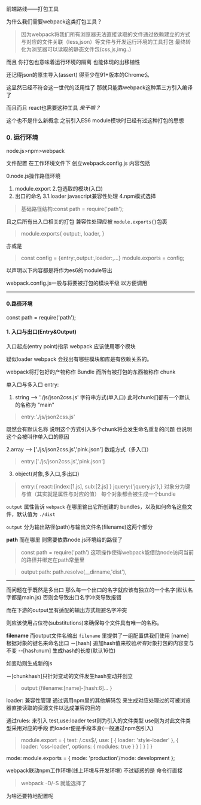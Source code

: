 前端路线——打包工具

为什么我们需要webpack这类打包工具？
>  因为webpack将我们所有浏览器无法直接读取的文件通过依赖建立的方式与对应的文件关联（less,json）等文件与开发运行环境的工具打包 最终转化为浏览器可以读取的静态文件包(css,js,img..)

而且 你打包也意味着运行环境的隔离
也能体现的出移植性

还记得json的原生导入(assert)
得至少在91+版本的Chrome么

这显然已经不符合这一世代的泛用性了
那就只能靠webpack这种第三方引入编译了

而且而且 react也需要这种工具
*来干嘛？*



这个也不是什么新概念
之前引入ES6 module模块时已经有过这种打包的思想



### 0. 运行环境
node.js>npm>webpack

文件配置
在工作环境文件下
创立webpack.config.js
内容包括

0.node.js操作路径环境
1. module.export
2.包选取的模块(入口)
3. 出口的命名
3.1.loader javascript兼容性处理 
4.npm模式选择


> 基础路径结构:const path = require('path');

且之后所有出入口相关的打包 兼容性处理应被
`module.exports{}`包裹

> module.exports{
> output:,
> loader,
> }

亦或是

> const config = {entry:,output:,loader:,...}
> module.exports = config;


以声明以下内容都是将作为es6的module导出

webpack.config.js一般与将要被打包的模块平级 以方便调用

****
#### 0.路径环境
const path = require('path');

#### 1. 入口与出口(Entry&Output)
入口起点(entry point)指示 webpack 应该使用哪个模块

疑似loader webpack 会找出有哪些模块和库是有依赖关系的。

webpack将打包好的产物称作  Bundle
而所有被打包的东西被称作  chunk

单入口与多入口
entry:

1. string --> './js/json2css.js'
	字符串方式(单入口)
	此时chunk们都有一个默认的名称为 "main"

>	entry:'./js/json2css.js'

既然会有默认名称 说明这个方式引入多个chunk将会发生命名重复的问题 也说明这个会被叫作单入口的原因


2.array --> ['./js/json2css.js','pink.json']
	数组方式（多入口）

> entry:['./js/json2css.js','pink.json']

3. object(对象,多入口,多出口)

> entry:{ react:{index:[1.js], sub:[2.js]	} jquery:{'jquery.js'},}
对象分为键与值（其实就是属性与对应的值）
每个对象都会被生成一个bundle

`output` 属性告诉 `webpack` 在哪里输出它所创建的 bundles，以及如何命名这些文件，默认值为 `./dist` 

`output` 分为输出路径(path)与输出文件名(filename)这两个部分

**path**
而在哪里 则需要依靠node.js环境给的路径了
> const path = require('path')
这项操作使得webpack能借助node访问当前的路径并绑定在path常量里

> output:path:		path.resolve(__dirname,'dist'),

****
而问题在于既然是多出口 那么每一个出口的名字就应该有独立的一个名字(默认名字都是main.js) 否则会导致出口名字冲突导致报错

而在下游的output里有适配的输出方式规避名字冲突

则应该使用占位符(substitutions)来确保每个文件具有唯一的名称。

**filename**
而output文件名输出 `filename` 里提供了一组配置供我们使用
[name]	根据对象的键名来命名出口
－[hash]	追加hash值来校验*所有*对象打包的内容变与不变
--[hash:num] 生成hash的长度(默认16位)

如变动则生成新的js

－[chunkhash]只针对变动的文件发生hash变动并创立
> output:{filename:[name]-[hash:6]... }

loader:
兼容性管理
通过调用npm里的其他解码包 来生成对应处理过的可被浏览器直接读取的资源文件以达成兼容的目的

通过rules:
来引入 test,use:loader
test则为引入的文件类型
use则为对此文件类型采用对应的手段
而loader便是手段本身(一般通过npm包引入)


> module.export = {
> test: /\.css$/,
> use: [ { loader: 'style-loader' }, { loader: 'css-loader', options: { modules: true } } ] } ]
> }



mode:
module.exports = { 
mode: 'production'/mode: development 
};

webpack联动npm工作环境(线上环境与开发环境)
不过疑惑的是 命令行直接
> webpack -D/-S
就能选择了

为啥还要特地配置呢

